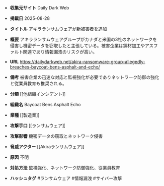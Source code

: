 - **収集元サイト**
Daily Dark Web

- **掲載日**
2025-08-28

- **タイトル**
アキラランサムウェアが新被害者を追加

- **概要**
アキラランサムウェアグループがカナダと米国の3社のネットワークを侵害し機密データを窃取したと主張している。被害企業は鋼材加工やアスファルト関連であり情報漏洩のリスクが高い。

- **URL**
https://dailydarkweb.net/akira-ransomware-group-allegedly-breaches-baycoat-bens-asphalt-and-echo/

- **備考**
被害企業の迅速な対応と監視強化が必要でありネットワーク防御の強化と従業員教育も推奨される。

- **分類**
[[他組織インシデント]]

- **組織名**
Baycoat Bens Asphalt Echo

- **業種**
[[製造業]]

- **攻撃手口**
[[ランサムウェア]]

- **攻撃影響**
機密データの窃取とネットワーク侵害

- **脅威アクター**
[[Akiraランサムウェア]]

- **原因**
不明

- **対処方法**
監視強化、ネットワーク防御強化、従業員教育

- **ハッシュタグ**
#ランサムウェア #情報漏洩 #サイバー攻撃
